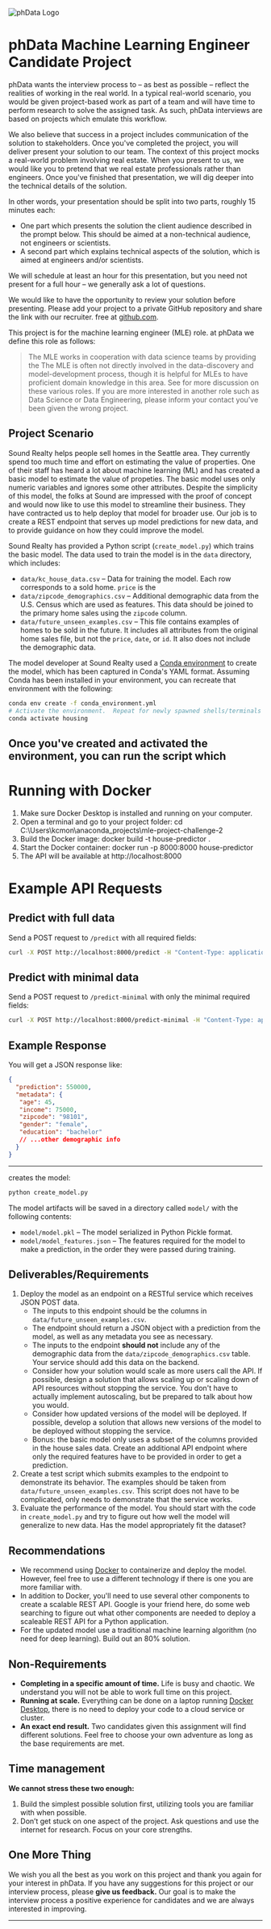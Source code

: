 ![phData Logo](phData.png "phData Logo")

# phData Machine Learning Engineer Candidate Project

phData wants the interview process to – as best as possible – reflect
the realities of working in the real world. In a typical real-world scenario,
you would be given project-based work as part of a team and will have time to
perform research to solve the assigned task. As such, phData interviews
are based on projects which emulate this workflow.

We also believe that success in a project includes communication of the
solution to stakeholders.  Once you've completed the project, you will
deliver present your solution to our team.
The context of this project mocks a real-world problem involving real estate.
When you present to us, we would like you to pretend that we real estate
professionals rather than engineers.  Once you've finished that presentation,
we will dig deeper into the technical details of the solution.

In other words, your presentation should be split into two parts,
roughly 15 minutes each:
- One part which presents the solution the client audience described
    in the prompt below.  This should be aimed at a non-technical audience,
    not engineers or scientists.
- A second part which explains technical aspects of the solution,
    which is aimed at engineers and/or scientists.

We will schedule at least an hour for this presentation, but you need not
present for a full hour – we generally ask a lot of questions.

We would like to have the opportunity to review your solution before
presenting.
Please add your project to a private GitHub repository and share the
link with our recruiter.
free at [github.com](https://github.com/).

This project is for the machine learning engineer (MLE) role.
at phData we define this role as follows:

> The MLE works in cooperation with data science teams by providing the
The MLE is often not directly involved in the data-discovery and
model-development process, though it is helpful for MLEs to have proficient
domain knowledge in this area.
See
for more discussion on these various roles.
If you are more interested in another role such as Data Science or Data
Engineering, please inform your contact you’ve been given the wrong project.

## Project Scenario

Sound Realty helps people sell homes in the Seattle area.
They currently spend too much time and effort on estimating the value of
properties.
One of their staff has heard a lot about machine learning (ML) and
has created a basic model to estimate the value of propeties.
The basic model uses only numeric variables and ignores some other attributes.
Despite the simplicity of this model, the folks at Sound are impressed
with the proof of concept and would now like to use this model to streamline
their business.
They have contracted us to help deploy that model for broader use.
Our job is to create a REST endpoint that serves up model predictions for new
data, and to provide guidance on how they could improve the model.

Sound Realty has provided a Python script (`create_model.py`) which trains the
basic model.
The data used to train the model is in the `data` directory, which includes:

- `data/kc_house_data.csv` – Data for training the model.  Each row
corresponds to a sold home.  `price` is the
- `data/zipcode_demographics.csv` – Additional demographic data from the
U.S. Census which are used as features.  This data should be joined to the
primary home sales using the `zipcode` column.
- `data/future_unseen_examples.csv` – This file contains examples of
homes to be sold in the future.  It includes all attributes from
the original home sales file, but not the `price`, `date`, or `id`.
It also does not include the demographic data.

The model developer at Sound Realty used a
[Conda environment](https://docs.conda.io/en/latest/) to create
the model, which has been captured in Conda's YAML format.
Assuming Conda has been installed in your environment, you can recreate
that environment with the following:
```sh
conda env create -f conda_environment.yml
# Activate the environment.  Repeat for newly spawned shells/terminals
conda activate housing
```

Once you've created and activated the environment, you can run the script which
---

# Running with Docker

1. Make sure Docker Desktop is installed and running on your computer.
2. Open a terminal and go to your project folder:
  cd C:\Users\kcmon\anaconda_projects\mle-project-challenge-2
3. Build the Docker image:
  docker build -t house-predictor .
4. Start the Docker container:
  docker run -p 8000:8000 house-predictor
5. The API will be available at http://localhost:8000

# Example API Requests

## Predict with full data
Send a POST request to `/predict` with all required fields:
```sh
curl -X POST http://localhost:8000/predict -H "Content-Type: application/json" -d @data/future_unseen_examples.json
```

## Predict with minimal data
Send a POST request to `/predict-minimal` with only the minimal required fields:
```sh
curl -X POST http://localhost:8000/predict-minimal -H "Content-Type: application/json" -d '{"age": 45, "income": 75000, "zipcode": "98101"}'
```

## Example Response
You will get a JSON response like:
```json
{
  "prediction": 550000,
  "metadata": {
   "age": 45,
   "income": 75000,
   "zipcode": "98101",
   "gender": "female",
   "education": "bachelor"
   // ...other demographic info
  }
}
```

---
creates the model:
```sh
python create_model.py
```

The model artifacts will be saved in a directory called `model/` with the
following contents:

- `model/model.pkl` – The model serialized in Python Pickle format.
- `model/model_features.json` – The features required for the model to
make a prediction, in the order they were passed during training.


## Deliverables/Requirements

1. Deploy the model as an endpoint on a RESTful service which receives JSON
   POST data.
    - The inputs to this endpoint should be the columns in
    `data/future_unseen_examples.csv`.
    - The endpoint should return a JSON object
    with a prediction from the model, as well as any metadata you see as
     necessary.
    - The inputs to the endpoint **should not** include any of the demographic
    data from the `data/zipcode_demographics.csv` table.  Your service should
     add this data on the backend.
    - Consider how your solution would scale as more users call the API.
    If possible, design a solution that allows scaling up or scaling down of API
     resources without stopping the service.  You don't have to actually
     implement autoscaling, but be prepared to talk about how you would.
    - Consider how updated versions of the model will be deployed.
    If possible, develop a solution that allows new versions of the model to be
     deployed without stopping the service.
    - Bonus: the basic model only uses a subset of the columns provided in the
       house sales data.
        Create an additional API endpoint where only the required features have
        to be provided in order to get a prediction.
2. Create a test script which submits examples to the endpoint to demonstrate
its behavior.  The examples should be taken from
`data/future_unseen_examples.csv`.
This script does not have to be complicated, only needs to demonstrate
that the service works.
3. Evaluate the performance of the model.  You should start with the code
in `create_model.py` and try to figure out how well the model will generalize
to new data.  Has the model appropriately fit the dataset?

## Recommendations
- We recommend using [Docker](https://docs.docker.com/get-started/) to
containerize and deploy the model.
However, feel free to use a different technology if there is one you are
more familiar with.
- In addition to Docker, you'll need to use several other components to create
a scalable REST API. Google is your friend here, do some web searching to
figure out what other components are needed to deploy a scaleable REST API
for a Python application.
- For the updated model use a traditional machine learning algorithm
(no need for deep learning). Build out an 80% solution.

## Non-Requirements

- **Completing in a specific amount of time.** Life is busy and chaotic.
We understand you will not be able to work full time on this project.
- **Running at scale.** Everything can be done on a
laptop running
[Docker Desktop](https://www.docker.com/products/docker-desktop), there is
no need to deploy your code to a cloud service or cluster.
- **An exact end result.** Two candidates given this assignment will find
different solutions.
Feel free to choose your own adventure as long as the base requirements are
met.

## Time management
**We cannot stress these two enough:**

  1. Build the simplest possible solution first, utilizing tools you are
    familiar with when possible.
  2. Don’t get stuck on one aspect of the project.
    Ask questions and use the internet for research.
    Focus on your core strengths.

## One More Thing
We wish you all the best as you work on this project and thank you again for
your interest in phData.
If you have any suggestions for this project or our interview process, please
**give us feedback.**
Our goal is to make the interview process a positive experience for candidates
and we are always interested in improving.

---

